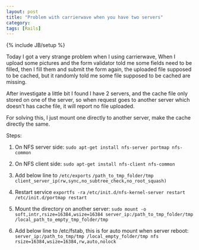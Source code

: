 ```yaml
---
layout: post
title: "Problem with carrierwave when you have two servers"
category: 
tags: [Rails]
---
```

{% include JB/setup %}

Today I got a very strange problem when I using carrierwave, When I upload some pictures and the form validator told me some fields need to be filled, then I fill them and submit the form again, the uploaded file supposed to be cached, but it randomly told me some file supposed to be cached are missing.

After investigate a little bit I found I have 2 servers, and the cache file only stored on one of the server, so when request goes to another server which doesn't has cache file, it will report no file uploaded.

For solving this, I just mount one directly to another server, make the cache directly the same.

Steps:

1. On NFS server side: `sudo apt-get install nfs-server portmap nfs-common`

2. On NFS client side: `sudo apt-get install nfs-client nfs-common`

3. Add below line to `/etc/exports`
`/path_to_tmp_folder/tmp client_server_ip(rw,sync,no_subtree_check,no_root_squash)`

4. Restart service
`exportfs -ra`
`/etc/init.d/nfs-kernel-server restart`
`/etc/init.d/portmap restart`

5. Mount the directory on another server:
`sudo mount -o soft,intr,rsize=16384,wsize=16384 server_ip:/path_to_tmp_folder/tmp /local_path_to_empty_tmp_folder/tmp`

6. Add below line to /etc/fstab, this is for auto mount when server reboot:
`server_ip:/path_to_tmp/tmp /local_empty_folder/tmp nfs rsize=16384,wsize=16384,rw,auto,nolock`
